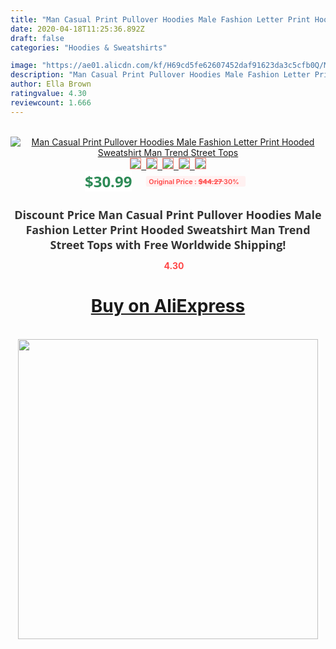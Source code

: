 ```yaml
---
title: "Man Casual Print Pullover Hoodies Male Fashion Letter Print Hooded Sweatshirt Man Trend Street Tops"
date: 2020-04-18T11:25:36.892Z
draft: false
categories: "Hoodies & Sweatshirts"

image: "https://ae01.alicdn.com/kf/H69cd5fe62607452daf91623da3c5cfb0Q/Man-Casual-Print-Pullover-Hoodies-Male-Fashion-Letter-Print-Hooded-Sweatshirt-Man-Trend-Street-Tops.png_220x220.png"
description: "Man Casual Print Pullover Hoodies Male Fashion Letter Print Hooded Sweatshirt Man Trend Street Tops"
author: Ella Brown
ratingvalue: 4.30
reviewcount: 1.666
---
```

<br>
<div style="text-align: center;">
<a href="https://s.click.aliexpress.com/e/_APRG21" target="_blank" rel="nofollow noopener noreferrer"><img alt="Man Casual Print Pullover Hoodies Male Fashion Letter Print Hooded Sweatshirt Man Trend Street Tops" class="magnifier-image" src="https://ae01.alicdn.com/kf/H69cd5fe62607452daf91623da3c5cfb0Q/Man-Casual-Print-Pullover-Hoodies-Male-Fashion-Letter-Print-Hooded-Sweatshirt-Man-Trend-Street-Tops.png_220x220.png_640x640.jpg">
<br>
<img style="border:1px solid salmon" src="https://ae01.alicdn.com/kf/H69cd5fe62607452daf91623da3c5cfb0Q/Man-Casual-Print-Pullover-Hoodies-Male-Fashion-Letter-Print-Hooded-Sweatshirt-Man-Trend-Street-Tops.png_120x120.jpg">&nbsp;&nbsp;<img style="border:1px solid salmon" src="https://ae01.alicdn.com/kf/H71e7e579052942bf9a508a25215ed85e5/Man-Casual-Print-Pullover-Hoodies-Male-Fashion-Letter-Print-Hooded-Sweatshirt-Man-Trend-Street-Tops.jpg_120x120.jpg">&nbsp;&nbsp;<img style="border:1px solid salmon" src="https://ae01.alicdn.com/kf/Hc787b7480b9948be893e6bcbfc5ac5f5g/Man-Casual-Print-Pullover-Hoodies-Male-Fashion-Letter-Print-Hooded-Sweatshirt-Man-Trend-Street-Tops.jpg_120x120.jpg">&nbsp;&nbsp;<img style="border:1px solid salmon" src="https://ae01.alicdn.com/kf/H89996f0e89154b37869c55856461e2fe4/Man-Casual-Print-Pullover-Hoodies-Male-Fashion-Letter-Print-Hooded-Sweatshirt-Man-Trend-Street-Tops.jpg_120x120.jpg">&nbsp;&nbsp;<img style="border:1px solid salmon" src="https://ae01.alicdn.com/kf/H7c043b4018814b468be21b56a02f4136N/Man-Casual-Print-Pullover-Hoodies-Male-Fashion-Letter-Print-Hooded-Sweatshirt-Man-Trend-Street-Tops.jpg_120x120.jpg"></a></div><br0>
<div style="text-align: center;"><span style="background-color: white; border: 0px; box-sizing: border-box; color: seagreen; display: inline-block; font-family: &quot;open sans&quot; , &quot;arial&quot; , &quot;helvetica&quot; , sans-serif , &quot;heiti&quot;; font-size: 24px; font-stretch: inherit; font-weight: 700; line-height: inherit; margin: 0px 10px 0px 0px; padding: 0px; vertical-align: middle;">$30.99 </span>
<span style="background: rgb(255 , 241 , 241); border-radius: 3px; border: 0px; box-sizing: border-box; color: #ff4747; display: inline-block; font-family: inherit; font-size: 12px; font-stretch: inherit; font-style: inherit; font-variant: inherit; font-weight: 600; line-height: inherit; margin: 0px; padding: 2px 5px; transform: scale(0.9); vertical-align: middle;">Original Price : <b style="text-decoration: line-through;">$44.27 </b> 30%&nbsp;&nbsp;</span></div>
<h1 style="color: #333333; display: inline-block; font-family: &quot;open sans&quot; , &quot;arial&quot; , &quot;helvetica&quot; , sans-serif , &quot;heiti&quot;; font-size: 18px; font-stretch: inherit; font-weight: 700; text-align: center;">Discount Price Man Casual Print Pullover Hoodies Male Fashion Letter Print Hooded Sweatshirt Man Trend Street Tops with Free Worldwide Shipping!</h1>
<div style="color: #ff4747; text-align: center;">
<img src="https://4.bp.blogspot.com/-M0ZcTcb-5uY/XleCXlxnR4I/AAAAAAAAAEc/OrjgMkXV1oMQFaCRZj5HQwOCBcu3w1FegCPcBGAYYCw/s1600/star.png" style="height: 15px;">&nbsp;<b>4.30</b></div>
<div class="button_cont" align="center"><a class="buynow_a" href="https://s.click.aliexpress.com/e/_APRG21" target="_blank" rel="nofollow noopener noreferrer"><H1>Buy on AliExpress</H1></a></div><br>
<div class="separator" style="clear: both; text-align: center;">
<img src="https://lh3.googleusercontent.com/-pTy5HemUv9M/XlePHvY0dAI/AAAAAAAAAE4/0nX5iRUoIWY8eMW9Dpxeirr157OZliDIgCLcBGAsYHQ/s1600/badge.gif" width="480">
</div>
